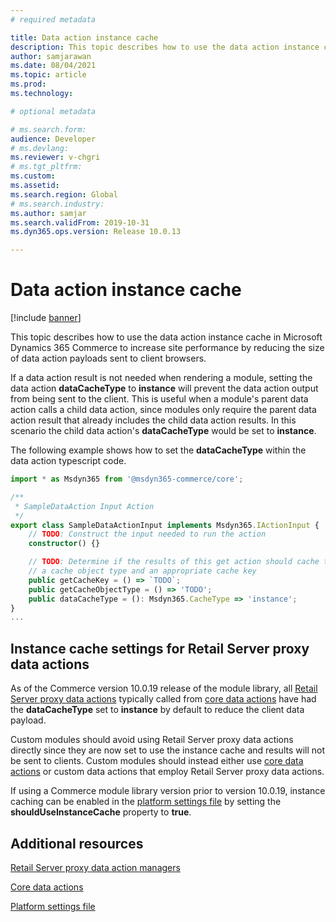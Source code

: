 ```yaml
---
# required metadata

title: Data action instance cache
description: This topic describes how to use the data action instance cache in Microsoft Dynamics 365 Commerce to reduce the size of the data action payload sent to the client browser to increase site performance. 
author: samjarawan
ms.date: 08/04/2021
ms.topic: article
ms.prod: 
ms.technology: 

# optional metadata

# ms.search.form: 
audience: Developer
# ms.devlang: 
ms.reviewer: v-chgri
# ms.tgt_pltfrm: 
ms.custom: 
ms.assetid: 
ms.search.region: Global
# ms.search.industry: 
ms.author: samjar
ms.search.validFrom: 2019-10-31
ms.dyn365.ops.version: Release 10.0.13

---
```


# Data action instance cache

[!include [banner](../includes/banner.md)]

This topic describes how to use the data action instance cache in Microsoft Dynamics 365 Commerce to increase site performance by reducing the size of data action payloads sent to client browsers. 

If a data action result is not needed when rendering a module, setting the data action **dataCacheType** to **instance** will prevent the data action output from being sent to the client. This is useful when a module's parent data action calls a child data action, since modules only require the parent data action result that already includes the child data action results. In this scenario the child data action's **dataCacheType** would be set to **instance**.

The following example shows how to set the **dataCacheType** within the data action typescript code.

```ts
import * as Msdyn365 from '@msdyn365-commerce/core';

/**
 * SampleDataAction Input Action
 */
export class SampleDataActionInput implements Msdyn365.IActionInput {
    // TODO: Construct the input needed to run the action
    constructor() {}

    // TODO: Determine if the results of this get action should cache the results and if so provide
    // a cache object type and an appropriate cache key
    public getCacheKey = () => `TODO`;
    public getCacheObjectType = () => 'TODO';
    public dataCacheType = (): Msdyn365.CacheType => 'instance';
}
...
```

## Instance cache settings for Retail Server proxy data actions

As of the Commerce version 10.0.19 release of the module library, all [Retail Server proxy data actions](call-retail-server-apis.md#retail-server-proxy-data-action-managers) typically called from [core data actions](core-data-actions.md) have had the **dataCacheType** set to **instance** by default to reduce the client data payload.

Custom modules should avoid using Retail Server proxy data actions directly since they are now set to use the instance cache and results will not be sent to clients. Custom modules should instead either use [core data actions](core-data-actions.md) or custom data actions that employ Retail Server proxy data actions.

If using a Commerce module library version prior to version 10.0.19, instance caching can be enabled in the [platform settings file](platform-settings.md) by setting the **shouldUseInstanceCache** property to **true**. 

<!--```JSON-->
<!--   "shouldUseInstanceCache": true -->
<!--```-->

## Additional resources

[Retail Server proxy data action managers](call-retail-server-apis.md#retail-server-proxy-data-action-managers)

[Core data actions](core-data-actions.md)

[Platform settings file](platform-settings.md)
